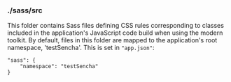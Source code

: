 ### ./sass/src

This folder contains Sass files defining CSS rules corresponding to classes
included in the application's JavaScript code build when using the modern toolkit.
By default, files in this folder are mapped to the application's root namespace, 'testSencha'.
This is set in `"app.json"`:

    "sass": {
        "namespace": "testSencha"
    }